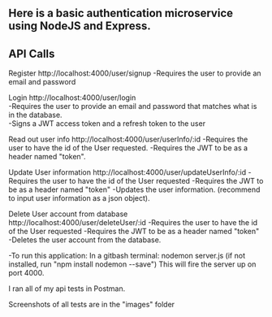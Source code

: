 <h2>Here is a basic authentication microservice using NodeJS and Express.</h2>

<h2> API Calls </h2>

Register
http://localhost:4000/user/signup
-Requires the user to provide an email and password

Login
http://localhost:4000/user/login
<br>
-Requires the user to provide an email and password that matches what is in the database.
<br>
-Signs a JWT access token and a refresh token to the user 

Read out user info
http://localhost:4000/user/userInfo/:id
-Requires the user to have the id of the User requested.
-Requires the JWT to be as a header named "token".

Update User information
http://localhost:4000/user/updateUserInfo/:id
-Requires the user to have the id of the User requested
-Requires the JWT to be as a header named "token"
-Updates the user information. (recommend to input user information as a json object).

Delete User account from database
http://localhost:4000/user/deleteUser/:id
-Requires the user to have the id of the User requested
-Requires the JWT to be as a header named "token"
-Deletes the user account from the database.

-To run this application:
In a gitbash terminal:
nodemon server.js (if not installed, run "npm install nodemon --save")
This will fire the server up on port 4000.

I ran all of my api tests in Postman.

Screenshots of all tests are in the "images" folder


